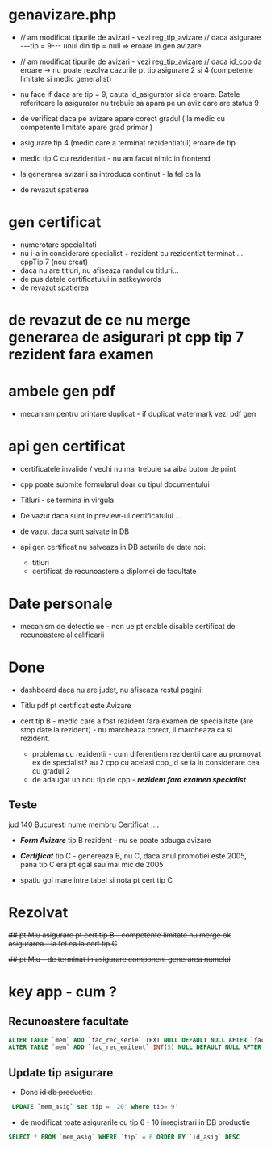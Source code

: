 # genavizare.php
- // am modificat tipurile de avizari - vezi reg_tip_avizare // daca asigurare ---tip = 9--- unul din tip = null => eroare in gen avizare
- // am modificat tipurile de avizari - vezi reg_tip_avizare // daca id_cpp da eroare -> nu poate rezolva cazurile pt tip asigurare 2 si 4 (competente limitate si medic generalist)
- nu face if daca are tip = 9, cauta id_asigurator si da eroare. Datele referitoare la asigurator nu trebuie sa apara pe un aviz care are status 9
- de verificat daca pe avizare apare corect gradul ( la medic cu competente limitate apare grad primar )
- asigurare tip 4 (medic care a terminat rezidentiatul) eroare de tip
- medic tip C cu rezidentiat - nu am facut nimic in frontend

- la generarea avizarii sa introduca continut - la fel ca la 

- de revazut spatierea


# gen certificat
- numerotare specialitati
- nu i-a in considerare specialist + rezident cu rezidentiat terminat ... cppTip 7 (nou creat)
- daca nu are titluri, nu afiseaza randul cu titluri...
- de pus datele certificatului in setkeywords
- de revazut spatierea

# de revazut de ce nu merge generarea de asigurari pt cpp tip 7 rezident fara examen

# ambele gen pdf
- mecanism pentru printare duplicat - if duplicat watermark vezi pdf gen

# api gen certificat

- certificatele invalide  / vechi nu mai trebuie sa aiba buton de print

- cpp poate submite formularul doar cu tipul documentului

- Titluri - se termina in virgula
- De vazut daca sunt in preview-ul certificatului ...
- de vazut daca sunt salvate in DB

- api gen certificat nu salveaza in DB seturile de date noi:
  - titluri
  - certificat de recunoastere a diplomei de facultate

# Date personale
- mecanism de detectie ue - non ue pt enable disable certificat de recunoastere al calificarii

# Done
- dashboard daca nu are judet, nu afiseaza restul paginii
- Titlu pdf pt certificat este Avizare

- cert tip B - medic care a fost rezident fara examen de specialitate (are stop date la rezident) - nu marcheaza corect, il marcheaza ca si rezident.
  - problema cu rezidentii - cum diferentiem rezidentii care au promovat ex de specialist? au 2 cpp cu acelasi cpp_id se ia in considerare cea cu gradul 2
  - de adaugat un nou tip de cpp - ___rezident fara examen specialist___


## Teste

jud 140 Bucuresti
nume membru Certificat ....

- ___Form Avizare___ tip B rezident - nu se poate adauga avizare
- ___Certificat___ tip C - genereaza B, nu C, daca anul promotiei este 2005, pana tip C era pt egal sau mai mic de 2005

- spatiu gol mare intre tabel si nota pt cert tip C

# Rezolvat



~~## pt Miu asigurare pt cert tip B - competente limitate nu merge ok asigurarea - la fel ca la cert tip C~~

~~## pt Miu - de terminat in asigurare component generarea numelui~~

# key app - cum ?


## Recunoastere facultate

```sql
ALTER TABLE `mem` ADD `fac_rec_serie` TEXT NULL DEFAULT NULL AFTER `fac_doc_tip`, ADD `fac_rec_numar` TEXT NULL DEFAULT NULL AFTER `fac_rec_serie`, ADD `fac_rec_data` DATE NULL DEFAULT NULL AFTER `fac_rec_numar`;
ALTER TABLE `mem` ADD `fac_rec_emitent` INT(5) NULL DEFAULT NULL AFTER `fac_doc_tip`;
```


## Update tip asigurare
- Done ~~id db productie:~~ 
```sql
 UPDATE `mem_asig` set tip = '20' where tip='9'
```

- de modificat toate asigurarile cu tip 6 - 10 inregistrari in DB productie 
```sql
SELECT * FROM `mem_asig` WHERE `tip` = 6 ORDER BY `id_asig` DESC
```
